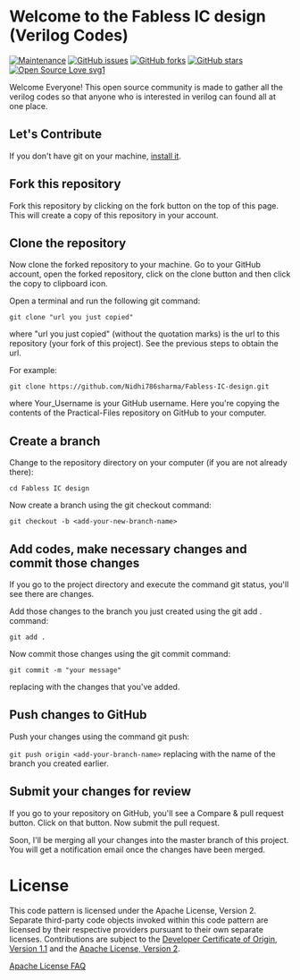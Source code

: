 # Welcome to the Fabless IC design (Verilog Codes)

[![Maintenance](https://img.shields.io/badge/Maintained%3F-yes-green.svg)](https://github.com/Nidhi786sharma/Fabless-IC-design/graphs/commit-activity)
[![GitHub issues](https://img.shields.io/github/issues/Nidhi786sharma/Fabless-IC-design)](https://github.com/Nidhi786sharma/Fabless-IC-design)
[![GitHub forks](https://img.shields.io/github/forks/Nidhi786sharma/Fabless-IC-design?style=social)](https://github.com/Nidhi786sharma/Fabless-IC-design/network) [![GitHub stars](https://img.shields.io/github/stars/Nidhi786sharma/Fabless-IC-design?style=social)](https://github.com/Nidhi786sharma/Fabless-IC-design/stargazers) [![Open Source Love svg1](https://badges.frapsoft.com/os/v1/open-source.svg?v=103)](https://github.com/ellerbrock/open-source-badges/)


Welcome Everyone! This open source community is made to gather all the verilog codes so that anyone who is interested in verilog  can found all at one place.

## Let's Contribute

If you don't have git on your machine, [install it]( https://help.github.com/articles/set-up-git/).


## Fork this repository
Fork this repository by clicking on the fork button on the top of this page. This will create a copy of this repository in your account.

## Clone the repository
Now clone the forked repository to your machine. Go to your GitHub account, open the forked repository, click on the clone button and then click the copy to clipboard icon.

Open a terminal and run the following git command:

```git clone "url you just copied"```

where "url you just copied" (without the quotation marks) is the url to this repository (your fork of this project). See the previous steps to obtain the url.

For example:

```git clone https://github.com/Nidhi786sharma/Fabless-IC-design.git```

where Your_Username is your GitHub username. Here you're copying the contents of the Practical-Files repository on GitHub to your computer.

## Create a branch
Change to the repository directory on your computer (if you are not already there):

```cd Fabless IC design ```

Now create a branch using the git checkout command:

```git checkout -b <add-your-new-branch-name>```

## Add codes, make necessary changes and commit those changes
If you go to the project directory and execute the command git status, you'll see there are changes.

Add those changes to the branch you just created using the git add . command:

```git add .```

Now commit those changes using the git commit command:

```git commit -m "your message"```

replacing <your-message> with the changes that you've added.

## Push changes to GitHub
Push your changes using the command git push:

```git push origin <add-your-branch-name>```
replacing <add-your-branch-name> with the name of the branch you created earlier.
  
## Submit your changes for review
If you go to your repository on GitHub, you'll see a Compare & pull request button. Click on that button.
Now submit the pull request.

Soon, I'll be merging all your changes into the master branch of this project. You will get a notification email once the changes have been merged.




# License

This code pattern is licensed under the Apache License, Version 2. Separate third-party code objects invoked within this code pattern are licensed by their respective providers pursuant to their own separate licenses. Contributions are subject to the [Developer Certificate of Origin, Version 1.1](https://developercertificate.org/) and the [Apache License, Version 2](https://www.apache.org/licenses/LICENSE-2.0.txt).


[Apache License FAQ](https://www.apache.org/foundation/license-faq.html#WhatDoesItMEAN)

